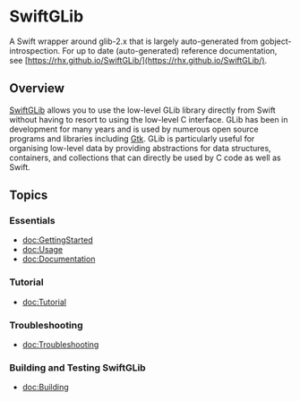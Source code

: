 # SwiftGLib

A Swift wrapper around glib-2.x that is largely auto-generated from gobject-introspection.
For up to date (auto-generated) reference documentation, see
[https://rhx.github.io/SwiftGLib/](https://rhx.github.io/SwiftGLib/).

## Overview

[SwiftGLib](https://github.com/rhx/SwiftGLib/) allows you to use the low-level GLib library
directly from Swift without having to resort to using the low-level C interface.
GLib has been in development for many years and is used by numerous open source
programs and libraries including [Gtk](https://rhx.github.io/SwiftGtk/).
GLib is particularly useful for organising low-level data by providing abstractions
for data structures, containers, and collections that can directly be used by C code
as well as Swift.

## Topics

### Essentials

- <doc:GettingStarted>
- <doc:Usage>
- <doc:Documentation>

### Tutorial

- <doc:Tutorial>

### Troubleshooting

- <doc:Troubleshooting>

### Building and Testing SwiftGLib

- <doc:Building>

